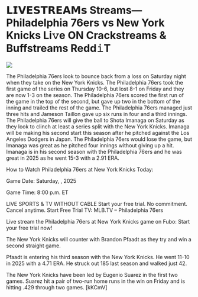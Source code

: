 # 𝗟𝗜𝗩𝗘𝗦𝗧𝗥𝗘𝗔𝗠𝘀 Streams— Philadelphia 76ers vs New York Knicks Li𝚟e ON Crackstreams & Buffstreams Redd𝚒T  
  
  
[![](https://i.imgur.com/qSNzIqt.png)](https://movie.rssnews.media/SKezsLGn.php)  
  
The Philadelphia 76ers look to bounce back from a loss on Saturday night when they take on the New York Knicks. The Philadelphia 76ers took the first game of the series on Thursday 10-6, but lost 8-1 on Friday and they are now 1-3 on the season. The Philadelphia 76ers scored the first run of the game in the top of the second, but gave up two in the bottom of the inning and trailed the rest of the game. The Philadelphia 76ers managed just three hits and Jameson Taillon gave up six runs in four and a third innings. The Philadelphia 76ers will give the ball to Shota Imanaga on Saturday as they look to clinch at least a series split with the New York Knicks. Imanaga will be making his second start this season after he pitched against the Los Angeles Dodgers in Japan. The Philadelphia 76ers would lose the game, but Imanaga was great as he pitched four innings without giving up a hit. Imanaga is in his second season with the Philadelphia 76ers and he was great in 2025 as he went 15-3 with a 2.91 ERA.

How to Watch Philadelphia 76ers at New York Knicks Today:

Game Date: Saturday, , 2025

Game Time: 8:00 p.m. ET

LIVE SPORTS & TV WITHOUT CABLE
Start your free trial. No commitment. Cancel anytime.
Start Free Trial
TV: MLB.TV – Philadelphia 76ers

Live stream the Philadelphia 76ers at New York Knicks game on Fubo: Start your free trial now!

The New York Knicks will counter with Brandon Pfaadt as they try and win a second straight game.

Pfaadt is entering his third season with the New York Knicks. He went 11-10 in 2025 with a 4.71 ERA. He struck out 185 last season and walked just 42.

The New York Knicks have been led by Eugenio Suarez in the first two games. Suarez hit a pair of two-run home runs in the win on Friday and is hitting .429 through two games. [kKCmV]